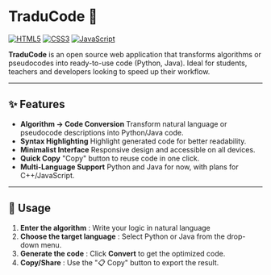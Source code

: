 # TraduCode 🔄

[![HTML5](https://img.shields.io/badge/HTML5-E34F26?style=for-the-badge&logo=html5&logoColor=white)](https://developer.mozilla.org/docs/Web/HTML)
[![CSS3](https://img.shields.io/badge/CSS3-1572B6?style=for-the-badge&logo=css3&logoColor=white)](https://developer.mozilla.org/docs/Web/CSS)
[![JavaScript](https://img.shields.io/badge/JavaScript-F7DF1E?style=for-the-badge&logo=javascript&logoColor=black)](https://developer.mozilla.org/docs/Web/JavaScript)

**TraduCode** is an open source web application that transforms algorithms or pseudocodes into ready-to-use code (Python, Java). Ideal for students, teachers and developers looking to speed up their workflow.

---

## ✨ Features

- **Algorithm → Code Conversion**
Transform natural language or pseudocode descriptions into Python/Java code.
- **Syntax Highlighting**
Highlight generated code for better readability.
- **Minimalist Interface**
Responsive design and accessible on all devices.
- **Quick Copy**
"Copy" button to reuse code in one click.
- **Multi-Language Support**
Python and Java for now, with plans for C++/JavaScript.

---

## 🚀 Usage

1. **Enter the algorithm** :
Write your logic in natural language
2. **Choose the target language** :
Select Python or Java from the drop-down menu.
3. **Generate the code** :
Click **Convert** to get the optimized code.
4. **Copy/Share** :
Use the "📋 Copy" button to export the result.

